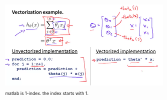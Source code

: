 ![image-20190102131551179](08OctaveMatlab/image-20190102131551179-6406151.png)

matlab is 1-index. the index starts with 1.



